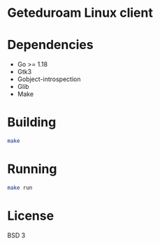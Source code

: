 # Geteduroam Linux client

# Dependencies
- Go >= 1.18
- Gtk3
 - Gobject-introspection
 - Glib
- Make

# Building
```bash
make
```

# Running
```bash
make run
```

# License
BSD 3

